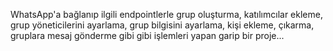 WhatsApp'a bağlanıp ilgili endpointlerle grup oluşturma, katılımcılar ekleme, grup yöneticilerini ayarlama, grup bilgisini ayarlama, kişi ekleme, çıkarma, gruplara mesaj gönderme gibi gibi işlemleri yapan garip bir proje...
